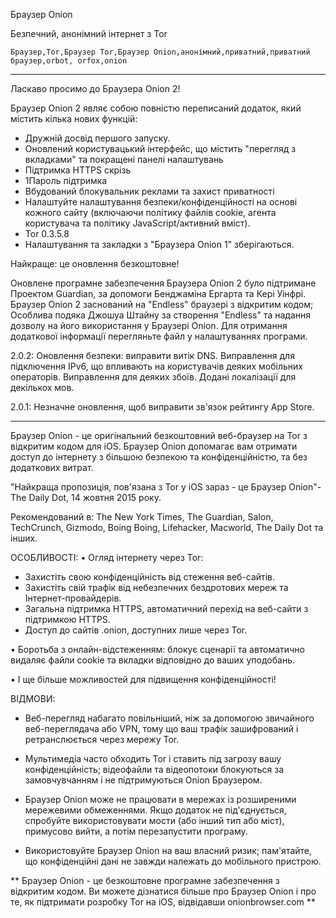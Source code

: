 Браузер Onion

Безпечний, анонімний інтернет з Tor

`Браузер,Tor,Браузер Tor,Браузер Onion,анонімний,приватний,приватний браузер,orbot, orfox,onion`

---

Ласкаво просимо до Браузера Onion 2!

Браузер Onion 2 являє собою повністю переписаний додаток, який містить кілька нових функцій:

* Дружній досвід першого запуску.
* Оновлений користувацький інтерфейс, що містить "перегляд з вкладками" та покращені панелі налаштувань
* Підтримка HTTPS скрізь
* 1Пароль підтримка
* Вбудований блокувальник реклами та захист приватності
* Налаштуйте налаштування безпеки/конфіденційності на основі кожного сайту (включаючи політику файлів cookie, агента користувача та політику JavaScript/активний вміст).
* Tor 0.3.5.8
* Налаштування та закладки з "Браузера Onion 1" зберігаються.

Найкраще: це оновлення безкоштовне!

Оновлене програмне забезпечення Браузера Onion 2 було підтримане Проектом Guardian, за допомоги Бенджаміна Ергарта та Кері Уінфрі. Браузер Onion 2 заснований на "Endless" браузері з відкритим кодом; Особлива подяка Джошуа Штайну за створення "Endless" та надання дозволу на його використання у Браузері Onion. Для отримання додаткової інформації перегляньте файл у налаштуваннях програми.

2.0.2: Оновлення безпеки: виправити витік DNS. Виправлення для підключення IPv6, що впливають на користувачів деяких мобільних операторів. Виправлення для деяких збоїв. Додані локалізації для декількох мов.

2.0.1: Незначне оновлення, щоб виправити зв'язок рейтингу App Store.

---

Браузер Onion - це оригінальний безкоштовний веб-браузер на Tor з відкритим кодом для iOS. Браузер Onion допомагає вам отримати доступ до інтернету з більшою безпекою та конфіденційністю, та без додаткових витрат.

"Найкраща пропозиція, пов'язана з Tor у iOS зараз - це Браузер Onion"- The Daily Dot, 14 жовтня 2015 року.

Рекомендований в: The New York Times, The Guardian, Salon, TechCrunch, Gizmodo, Boing Boing, Lifehacker, Macworld, The Daily Dot та інших.

ОСОБЛИВОСТІ:
• Огляд інтернету через Tor:
- Захистіть свою конфіденційність від стеження веб-сайтів.
- Захистіть свій трафік від небезпечних бездротових мереж та Інтернет-провайдерів.
- Загальна підтримка HTTPS, автоматичний перехід на веб-сайти з підтримкою HTTPS.
- Доступ до сайтів .onion, доступних лише через Tor.

• Боротьба з онлайн-відстеженням: блокує сценарії та автоматично видаляє файли cookie та вкладки відповідно до ваших уподобань.

• І ще більше можливостей для підвищення конфіденційності!

ВІДМОВИ:
- Веб-перегляд набагато повільніший, ніж за допомогою звичайного веб-переглядача або VPN, тому що ваш трафік зашифрований і ретранслюється через мережу Tor.

- Мультимедіа часто обходить Tor і ставить під загрозу вашу конфіденційність; відеофайли та відеопотоки блокуються за замовчувчанням і не підтримуються Onion Браузером.

- Браузер Onion може не працювати в мережах із розширеними мережевими обмеженнями. Якщо додаток не під'єднується, спробуйте використовувати мости (або інший тип або міст), примусово вийти, а потім перезапустити програму.

- Використовуйте Браузер Onion на ваш власний ризик; пам'ятайте, що конфіденційні дані не завжди належать до мобільного пристрою.

** Браузер Onion - це безкоштовне програмне забезпечення з відкритим кодом. Ви можете дізнатися більше про Браузер Onion і про те, як підтримати розробку Tor на iOS, відвідавши onionbrowser.com ** 

